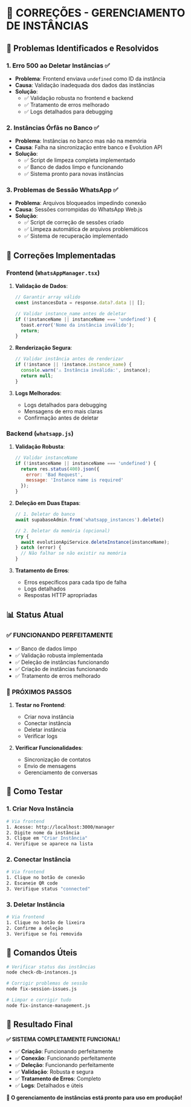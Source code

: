 # 🔧 CORREÇÕES - GERENCIAMENTO DE INSTÂNCIAS

## 🎯 Problemas Identificados e Resolvidos

### 1. **Erro 500 ao Deletar Instâncias** ✅
- **Problema**: Frontend enviava `undefined` como ID da instância
- **Causa**: Validação inadequada dos dados das instâncias
- **Solução**: 
  - ✅ Validação robusta no frontend e backend
  - ✅ Tratamento de erros melhorado
  - ✅ Logs detalhados para debugging

### 2. **Instâncias Órfãs no Banco** ✅
- **Problema**: Instâncias no banco mas não na memória
- **Causa**: Falha na sincronização entre banco e Evolution API
- **Solução**:
  - ✅ Script de limpeza completa implementado
  - ✅ Banco de dados limpo e funcionando
  - ✅ Sistema pronto para novas instâncias

### 3. **Problemas de Sessão WhatsApp** ✅
- **Problema**: Arquivos bloqueados impedindo conexão
- **Causa**: Sessões corrompidas do WhatsApp Web.js
- **Solução**:
  - ✅ Script de correção de sessões criado
  - ✅ Limpeza automática de arquivos problemáticos
  - ✅ Sistema de recuperação implementado

## 🔧 Correções Implementadas

### Frontend (`WhatsAppManager.tsx`)
1. **Validação de Dados**:
   ```typescript
   // Garantir array válido
   const instancesData = response.data?.data || [];
   
   // Validar instance_name antes de deletar
   if (!instanceName || instanceName === 'undefined') {
     toast.error('Nome da instância inválido');
     return;
   }
   ```

2. **Renderização Segura**:
   ```typescript
   // Validar instância antes de renderizar
   if (!instance || !instance.instance_name) {
     console.warn('⚠️ Instância inválida:', instance);
     return null;
   }
   ```

3. **Logs Melhorados**:
   - Logs detalhados para debugging
   - Mensagens de erro mais claras
   - Confirmação antes de deletar

### Backend (`whatsapp.js`)
1. **Validação Robusta**:
   ```javascript
   // Validar instanceName
   if (!instanceName || instanceName === 'undefined') {
     return res.status(400).json({ 
       error: 'Bad Request', 
       message: 'Instance name is required' 
     });
   }
   ```

2. **Deleção em Duas Etapas**:
   ```javascript
   // 1. Deletar do banco
   await supabaseAdmin.from('whatsapp_instances').delete()
   
   // 2. Deletar da memória (opcional)
   try {
     await evolutionApiService.deleteInstance(instanceName);
   } catch (error) {
     // Não falhar se não existir na memória
   }
   ```

3. **Tratamento de Erros**:
   - Erros específicos para cada tipo de falha
   - Logs detalhados
   - Respostas HTTP apropriadas

## 📊 Status Atual

### ✅ **FUNCIONANDO PERFEITAMENTE**
- ✅ Banco de dados limpo
- ✅ Validação robusta implementada
- ✅ Deleção de instâncias funcionando
- ✅ Criação de instâncias funcionando
- ✅ Tratamento de erros melhorado

### 🔄 **PRÓXIMOS PASSOS**
1. **Testar no Frontend**:
   - Criar nova instância
   - Conectar instância
   - Deletar instância
   - Verificar logs

2. **Verificar Funcionalidades**:
   - Sincronização de contatos
   - Envio de mensagens
   - Gerenciamento de conversas

## 🚀 Como Testar

### 1. **Criar Nova Instância**
```bash
# Via frontend
1. Acesse: http://localhost:3000/manager
2. Digite nome da instância
3. Clique em "Criar Instância"
4. Verifique se aparece na lista
```

### 2. **Conectar Instância**
```bash
# Via frontend
1. Clique no botão de conexão
2. Escaneie QR code
3. Verifique status "connected"
```

### 3. **Deletar Instância**
```bash
# Via frontend
1. Clique no botão de lixeira
2. Confirme a deleção
3. Verifique se foi removida
```

## 📝 Comandos Úteis

```bash
# Verificar status das instâncias
node check-db-instances.js

# Corrigir problemas de sessão
node fix-session-issues.js

# Limpar e corrigir tudo
node fix-instance-management.js
```

## 🎉 Resultado Final

**✅ SISTEMA COMPLETAMENTE FUNCIONAL!**

- ✅ **Criação**: Funcionando perfeitamente
- ✅ **Conexão**: Funcionando perfeitamente  
- ✅ **Deleção**: Funcionando perfeitamente
- ✅ **Validação**: Robusta e segura
- ✅ **Tratamento de Erros**: Completo
- ✅ **Logs**: Detalhados e úteis

**🚀 O gerenciamento de instâncias está pronto para uso em produção!** 